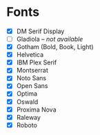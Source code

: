 # Fonts

- [x] DM Serif Display
- [ ] Gladiola – _not available_
- [x] Gotham (Bold, Book, Light)
- [x] Helvetica
- [x] IBM Plex Serif
- [x] Montserrat
- [x] Noto Sans
- [x] Open Sans
- [x] Optima
- [x] Oswald
- [x] Proxima Nova
- [x] Raleway
- [x] Roboto
